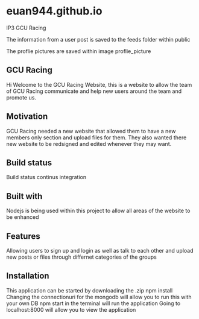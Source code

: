 # euan944.github.io
IP3 GCU Racing







The information from a user post is saved to the feeds folder within public 

The proflie pictures are saved within image proflie_picture



## GCU Racing
Hi Welcome to the GCU Racing Website, this is a website to allow the team of GCU Racing communicate and help new users around the team and promote us.

## Motivation
GCU Racing needed a new website that allowed them to have a new members only section and upload files for them. They also wanted there new website to be redsigned and edited whenever they may want.

## Build status
Build status continus integration 

## Built with
Nodejs is being used within this project to allow all areas of the website to be enhanced 


## Features
Allowing users to sign up and login as well as talk to each other and upload new posts or files through differnet categories of the groups



## Installation
This application can be started by downloading the .zip
npm install
Changing the connectionuri for the mongodb will allow you to run this with your own DB 
npm start in the terminal will run the application 
Going to localhost:8000 will allow you to view the application



